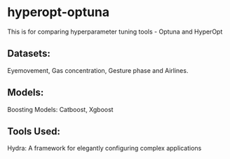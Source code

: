 # hyperopt-optuna

This is for comparing hyperparameter tuning tools - Optuna and HyperOpt 

## Datasets: 
Eyemovement, Gas concentration, Gesture phase and Airlines. 

## Models:
Boosting Models: Catboost, Xgboost 

## Tools Used:
Hydra: A framework for elegantly configuring complex applications




